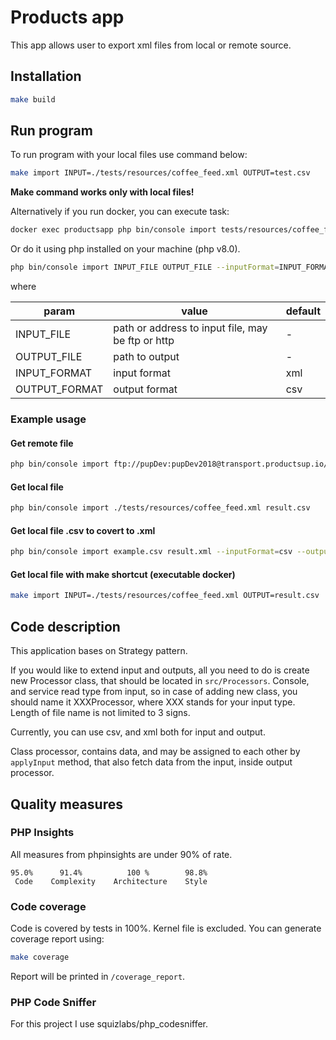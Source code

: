 # Products app

This app allows user to export xml files from local or remote source.

## Installation

```bash
make build
```

## Run program

To run program with your local files use command below:

```bash
make import INPUT=./tests/resources/coffee_feed.xml OUTPUT=test.csv
```

**Make command works only with local files!**

Alternatively if you run docker, you can execute task:

```bash
docker exec productsapp php bin/console import tests/resources/coffee_feed.xml output.csv
```

Or do it using php installed on your machine (php v8.0).

```bash
php bin/console import INPUT_FILE OUTPUT_FILE --inputFormat=INPUT_FORMAT --outputFormat=OUTPUT_FORMAT
```

where

| param          | value                                                | default |
| ---            | ---                                                  | ---     |
| INPUT_FILE     | path or address to input file, may be ftp or http    | -       |
| OUTPUT_FILE    | path to output                                       | -       |
| INPUT_FORMAT   | input format                                         | xml     |
| OUTPUT_FORMAT  | output format                                        | csv     |

### Example usage

#### Get remote file

```bash
php bin/console import ftp://pupDev:pupDev2018@transport.productsup.io/coffee_feed.xml result.csv
```

#### Get local file

```bash
php bin/console import ./tests/resources/coffee_feed.xml result.csv
```

#### Get local file .csv to covert to .xml

```bash
php bin/console import example.csv result.xml --inputFormat=csv --outputFormat=xml
```

#### Get local file with make shortcut (executable docker)

```bash
make import INPUT=./tests/resources/coffee_feed.xml OUTPUT=result.csv
```

## Code description

This application bases on Strategy pattern.

If you would like to extend input and outputs, all you need to do is create new Processor class, that should be located
in `src/Processors`. Console, and service read type from input, so in case of adding new class, you should name it
XXXProcessor, where XXX stands for your input type. Length of file name is not limited to 3 signs.

Currently, you can use csv, and xml both for input and output.

Class processor, contains data, and may be assigned to each other by `applyInput` method, that also fetch data from the
input, inside output processor.

## Quality measures

### PHP Insights

All measures from phpinsights are under 90% of rate.

    95.0%      91.4%          100 %        98.8%
     Code    Complexity    Architecture    Style

### Code coverage

Code is covered by tests in 100%. Kernel file is excluded. You can generate coverage report using:

```bash
make coverage
```

Report will be printed in `/coverage_report`.

### PHP Code Sniffer

For this project I use squizlabs/php_codesniffer.